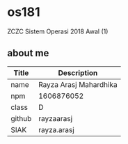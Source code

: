 # os181
ZCZC Sistem Operasi 2018 Awal (1)

## about me
| Title | Description
|-------|-----------------------------
| name  | Rayza Arasj Mahardhika
| npm   | 1606876052
| class | D
| github| rayzaarasj
| SIAK  |rayza.arasj
